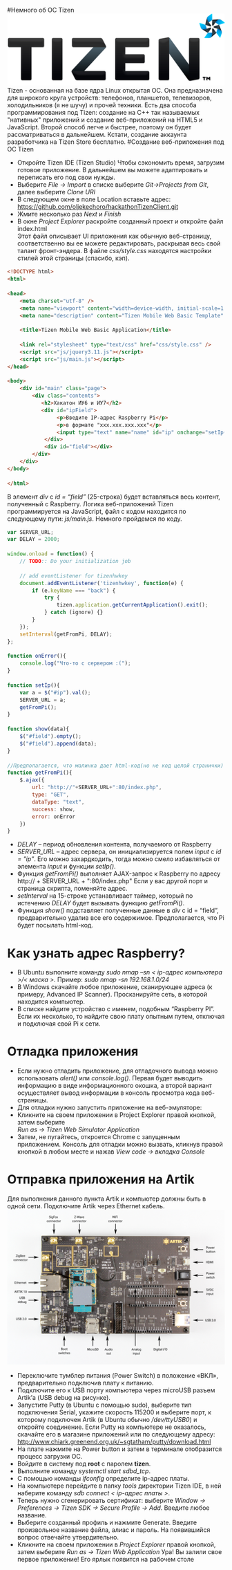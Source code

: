 #Немного об ОС Tizen
![Tizen Logo](src/Tizen-Lockup-On-Light-RGB.png)
Tizen - основанная на базе ядра Linux открытая ОС. Она предназначена для широкого круга устройств: телефонов, планшетов, телевизоров, холодильников (я не шучу) и прочей техники. Есть два способа программирования под Tizen: создание на С++ так называемых "нативных" приложений и создание веб-приложений на HTML5 и JavaScript. Второй способ легче и быстрее, поэтому он будет рассматриваться в дальнейшем.
Кстати, создание аккаунта разработчика на Tizen Store бесплатно.
#Создание веб-приложения под ОС Tizen
* Откройте Tizen IDE (Tizen Studio)
Чтобы сэкономить время, загрузим готовое приложение. В дальнейшем вы можете адаптировать и переписать его под свои нужды.
* Выберите *File -> Import* в списке выберите *Git->Projects from Git*, далее выберите *Clone URI*
* В следующем окне в поле Location вставьте адрес:
https://github.com/oljekechoro/hackathonTizenClient.git
* Жмите несколько раз *Next* и *Finish*
* В окне *Project Explorer* раскройте созданный проект и откройте файл index.html	
Этот файл описывает UI приложения как обычную веб-страницу, соответственно вы ее можете редактировать, раскрывая весь свой талант фронт-эндера. В файле *css/style.css* находятся настройки стилей этой страницы (спасибо, кэп).
```html
<!DOCTYPE html>
<html>

<head>
    <meta charset="utf-8" />
    <meta name="viewport" content="width=device-width, initial-scale=1.0, maximum-scale=1.0">
    <meta name="description" content="Tizen Mobile Web Basic Template" />

    <title>Tizen Mobile Web Basic Application</title>

    <link rel="stylesheet" type="text/css" href="css/style.css" />
    <script src="js/jquery3.11.js"></script>
    <script src="js/main.js"></script>
</head>

<body>
    <div id="main" class="page">
        <div class="contents">
           <h2>Хакатон ИУ6 и ИУ7</h2>
           <div id="ipField">
           		<p>Введите IP-адрес Raspberry Pi</p>
           		<p>в формате "ххх.ххх.ххх.ххх"</p>
           		<input type="text" name="name" id="ip" onchange="setIp()"/>
           	</div>
            <div id="field"></div>
        </div>
    </div>
</body>

</html>
```
В элемент *div* c *id = “field”* (25-строка) будет вставляться весь контент, полученный с Raspberry.
Логика веб-приложений Tizen программируется на JavaScript, файл с кодом находится по следующему пути:  *js/main.js*. Немного пройдемся по коду.
```javascript
var SERVER_URL;
var DELAY = 2000;

window.onload = function() {
    // TODO:: Do your initialization job

    // add eventListener for tizenhwkey
    document.addEventListener('tizenhwkey', function(e) {
        if (e.keyName === "back") {
            try {
                tizen.application.getCurrentApplication().exit();
            } catch (ignore) {}
        }
    });
    setInterval(getFromPi, DELAY);
};

function onError(){
	console.log("Что-то с сервером :(");
}

function setIp(){
	var a = $("#ip").val();
	SERVER_URL = a;
	getFromPi();
}

function show(data){
	$("#field").empty();
	$("#field").append(data);
}

//Предполагается, что малинка дает html-код(но не код целой странички)
function getFromPi(){
	$.ajax({
		url: "http://"+SERVER_URL+":80/index.php", 
		type: "GET",
		dataType: "text",
		success: show,
		error: onError 
	})
}
```
* *DELAY* – период обновления контента, получаемого от Raspberry
* *SERVER_URL* – адрес сервера, он инициализируется полем *input* с *id = "ip”*. Его можно захардкодить, тогда можно смело избавляться от элемента *input* и функции *setIp()*.
* Функция *getFromPi()* выполняет AJAX-запрос к Raspberry по адресу
http:// + SERVER_URL + ":80/index.php"
Если у вас другой порт и страница скрипта, поменяйте адрес.
* *setInterval* на 15-строке устанавливает таймер, который по истечению *DELAY* будет вызывать функцию *getFromPi()*.
* Функция *show()* подставляет полученные данные в *div* с id = “field”, предварительно удалив все его содержимое. Предполагается, что Pi будет посылать html-код.

# Как узнать адрес Raspberry?

* В Ubuntu выполните команду *sudo nmap –sn < ip-адрес компьютера >/< маска >*.  Пример:
 *sudo nmap -sn 192.168.1.0/24*
* В Windows скачайте любое приложение, сканирующее адреса (к примеру, Advanced IP Scanner). Просканируйте сеть, в которой находится компьютер.
* В списке найдите устройство с именем, подобным “Raspberry PI”.
Если их несколько, то найдите свою плату опытным путем, отключая и подключая свой Pi к сети.

# Отладка приложения

* Если нужно отладить приложение, для отладочного вывода можно использовать *alert()* или *console.log()*. Первая будет выводить информацию в виде информационного окошка, а второй вариант осуществляет вывод информации в консоль просмотра кода веб-страницы.
* Для отладки нужно запустить приложение на веб-эмуляторе:
* Кликните на своем приложении в Project Explorer правой кнопкой, затем выберите   
*Run as -> Tizen Web Simulator Application*
* Затем, не пугайтесь, откроется Chrome с запущенным приложением. Консоль для отладки можно вызвать, кликнув правой кнопкой в любом месте и нажав *View code -> вкладка Console*

# Отправка приложения на Artik

Для выполнения данного пункта Artik и компьютер должны быть в одной сети. Подключите Artik через Ethernet кабель.
![GitHub Logo](src/ARTIK-10-dev.png)
* Переключите тумблер питания (Power Switch) в положение «ВКЛ», предварительно подключив плату к питанию. 
* Подключите его к USB порту компьютера через microUSB разъем Artik’а (USB debug на рисунке). 
* Запустите Putty (в Ubuntu с помощью sudo), выберите тип подключения Serial, укажите скорость 115200 и выберите порт, к которому подключен Artik (в Ubuntu обычно */dev/ttyUSB0*) и откройте соединение. 
Если Putty на компьютере не оказалось, скачайте его в магазине приложений или по следующему адресу:
http://www.chiark.greenend.org.uk/~sgtatham/putty/download.html
* На плате нажмите на Power button и затем в терминале отобразится процесс загрузки ОС. 
* Войдите в систему под **root** c паролем **tizen**.
* Выполните команду *systemctl start sdbd_tcp*.
* С помощью команды *ifconfig* определите ip-адрес платы.
* На компьютере перейдите в папку *tools* директории Tizen IDE, в ней наберите команду *sdb connect < ip-адрес платы >*.
* Теперь нужно сгенерировать сертификат: выберите *Window -> Preferences -> Tizen SDK -> Secure Profile -> Add*. Введите любое название.
* Выберите созданный профиль и нажмите Generate. Введите произвольное название файла, алиас и пароль. На появившийся вопрос отвечайте утвердительно.
* Кликните на своем приложении в *Project Explorer* правой кнопкой, затем выберите
*Run as -> Tizen Web Application*
	Ура! Вы залили свое первое приложение! Его ярлык появится на рабочем столе

